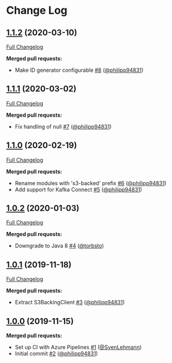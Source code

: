 # Change Log

## [1.1.2](https://github.com/bakdata/kafka-s3-backed-serde/tree/1.1.2) (2020-03-10)
[Full Changelog](https://github.com/bakdata/kafka-s3-backed-serde/compare/1.1.1...1.1.2)

**Merged pull requests:**

- Make ID generator configurable [\#8](https://github.com/bakdata/kafka-s3-backed-serde/pull/8) ([@philipp94831](https://github.com/philipp94831))

## [1.1.1](https://github.com/bakdata/kafka-s3-backed-serde/tree/1.1.1) (2020-03-02)
[Full Changelog](https://github.com/bakdata/kafka-s3-backed-serde/compare/1.1.0...1.1.1)

**Merged pull requests:**

- Fix handling of null [\#7](https://github.com/bakdata/kafka-s3-backed-serde/pull/7) ([@philipp94831](https://github.com/philipp94831))

## [1.1.0](https://github.com/bakdata/kafka-s3-backed-serde/tree/1.1.0) (2020-02-19)
[Full Changelog](https://github.com/bakdata/kafka-s3-backed-serde/compare/1.0.2...1.1.0)

**Merged pull requests:**

- Rename modules with 's3\-backed' prefix [\#6](https://github.com/bakdata/kafka-s3-backed-serde/pull/6) ([@philipp94831](https://github.com/philipp94831))
- Add support for Kafka Connect [\#5](https://github.com/bakdata/kafka-s3-backed-serde/pull/5) ([@philipp94831](https://github.com/philipp94831))

## [1.0.2](https://github.com/bakdata/kafka-s3-backed-serde/tree/1.0.2) (2020-01-03)
[Full Changelog](https://github.com/bakdata/kafka-s3-backed-serde/compare/1.0.1...1.0.2)

**Merged pull requests:**

- Downgrade to Java 8 [\#4](https://github.com/bakdata/kafka-s3-backed-serde/pull/4) ([@torbsto](https://github.com/torbsto))

## [1.0.1](https://github.com/bakdata/kafka-s3-backed-serde/tree/1.0.1) (2019-11-18)
[Full Changelog](https://github.com/bakdata/kafka-s3-backed-serde/compare/1.0.0...1.0.1)

**Merged pull requests:**

- Extract S3BackingClient [\#3](https://github.com/bakdata/kafka-s3-backed-serde/pull/3) ([@philipp94831](https://github.com/philipp94831))

## [1.0.0](https://github.com/bakdata/kafka-s3-backed-serde/tree/1.0.0) (2019-11-15)

**Merged pull requests:**

- Set up CI with Azure Pipelines [\#1](https://github.com/bakdata/kafka-s3-backed-serde/pull/1) ([@SvenLehmann](https://github.com/SvenLehmann))
- Initial commit [\#2](https://github.com/bakdata/kafka-s3-backed-serde/pull/2) ([@philipp94831](https://github.com/philipp94831))
